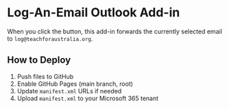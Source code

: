 # Log-An-Email Outlook Add-in

When you click the button, this add-in forwards the currently selected email to `log@teachforaustralia.org`.

## How to Deploy

1. Push files to GitHub
2. Enable GitHub Pages (main branch, root)
3. Update `manifest.xml` URLs if needed
4. Upload `manifest.xml` to your Microsoft 365 tenant

